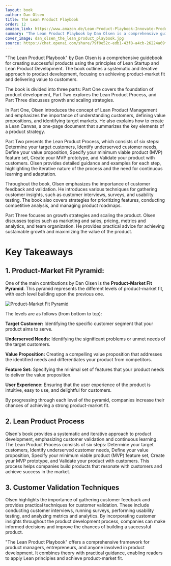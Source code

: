 ```yaml
---
layout: book
author: Dan Olsen
title: The Lean Product Playbook 
order: 12
amazon_link: https://www.amazon.de/Lean-Product-Playbook-Innovate-Products/dp/1118960874
summary: "The Lean Product Playbook by Dan Olsen is a comprehensive guidebook for creating successful products using the principles of Lean Startup and Lean Product Development."
cover_image: dan_olsen_the_lean_product_playbook.jpg
source: https://chat.openai.com/share/79f0e52c-edb1-43f8-a4cb-26224a69fc8e
---
```


"The Lean Product Playbook" by Dan Olsen is a comprehensive guidebook for creating successful products using the principles of Lean Startup and Lean Product Development. The book outlines a systematic and iterative approach to product development, focusing on achieving product-market fit and delivering value to customers.

The book is divided into three parts: Part One covers the foundation of product development, Part Two explores the Lean Product Process, and Part Three discusses growth and scaling strategies.

In Part One, Olsen introduces the concept of Lean Product Management and emphasizes the importance of understanding customers, defining value propositions, and identifying target markets. He also explains how to create a Lean Canvas, a one-page document that summarizes the key elements of a product strategy.

Part Two presents the Lean Product Process, which consists of six steps: Determine your target customers, Identify underserved customer needs, Define your value proposition, Specify your minimum viable product (MVP) feature set, Create your MVP prototype, and Validate your product with customers. Olsen provides detailed guidance and examples for each step, highlighting the iterative nature of the process and the need for continuous learning and adaptation.

Throughout the book, Olsen emphasizes the importance of customer feedback and validation. He introduces various techniques for gathering customer insights, such as customer interviews, surveys, and usability testing. The book also covers strategies for prioritizing features, conducting competitive analysis, and managing product roadmaps.

Part Three focuses on growth strategies and scaling the product. Olsen discusses topics such as marketing and sales, pricing, metrics and analytics, and team organization. He provides practical advice for achieving sustainable growth and maximizing the value of the product.

# Key Takeaways

## 1. Product-Market Fit Pyramid: 

One of the main contributions by Dan Olsen is the **Product-Market Fit Pyramid**. This pyramid represents the different levels of product-market fit, with each level building upon the previous one. 

<img src="{{ '/assets/books/dan_olsen_product_market_fit_pyramid.jpg' | relative_url }}" alt="Product-Market Fit Pyramid">

The levels are as follows (from bottom to top):

**Target Customer:** Identifying the specific customer segment that your product aims to serve.

**Underserved Needs:** Identifying the significant problems or unmet needs of the target customers.

**Value Proposition:** Creating a compelling value proposition that addresses the identified needs and differentiates your product from competitors.

**Feature Set:** Specifying the minimal set of features that your product needs to deliver the value proposition.

**User Experience:** Ensuring that the user experience of the product is intuitive, easy to use, and delightful for customers.

By progressing through each level of the pyramid, companies increase their chances of achieving a strong product-market fit.

## 2. Lean Product Process

Olsen's book provides a systematic and iterative approach to product development, emphasizing customer validation and continuous learning. The Lean Product Process consists of six steps: Determine your target customers, Identify underserved customer needs, Define your value proposition, Specify your minimum viable product (MVP) feature set, Create your MVP prototype, and Validate your product with customers. This process helps companies build products that resonate with customers and achieve success in the market.

## 3. Customer Validation Techniques

Olsen highlights the importance of gathering customer feedback and provides practical techniques for customer validation. These include conducting customer interviews, running surveys, performing usability testing, and analyzing metrics and analytics. By incorporating customer insights throughout the product development process, companies can make informed decisions and improve the chances of building a successful product.

"The Lean Product Playbook" offers a comprehensive framework for product managers, entrepreneurs, and anyone involved in product development. It combines theory with practical guidance, enabling readers to apply Lean principles and achieve product-market fit.
